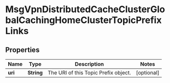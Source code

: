 
# MsgVpnDistributedCacheClusterGlobalCachingHomeClusterTopicPrefixLinks

## Properties
Name | Type | Description | Notes
------------ | ------------- | ------------- | -------------
**uri** | **String** | The URI of this Topic Prefix object. |  [optional]



